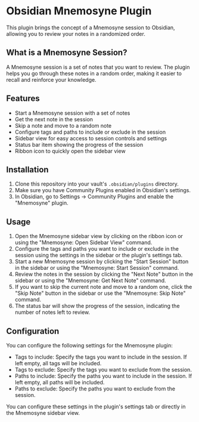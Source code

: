 # Obsidian Mnemosyne Plugin

This plugin brings the concept of a Mnemosyne session to Obsidian, allowing you to review your notes in a randomized order.

## What is a Mnemosyne Session?

A Mnemosyne session is a set of notes that you want to review. The plugin helps you go through these notes in a random order, making it easier to recall and reinforce your knowledge.

## Features

- Start a Mnemosyne session with a set of notes
- Get the next note in the session
- Skip a note and move to a random note
- Configure tags and paths to include or exclude in the session
- Sidebar view for easy access to session controls and settings
- Status bar item showing the progress of the session
- Ribbon icon to quickly open the sidebar view

## Installation

1. Clone this repository into your vault's `.obsidian/plugins` directory.
2. Make sure you have Community Plugins enabled in Obsidian's settings.
3. In Obsidian, go to Settings -> Community Plugins and enable the "Mnemosyne" plugin.

## Usage

1. Open the Mnemosyne sidebar view by clicking on the ribbon icon or using the "Mnemosyne: Open Sidebar View" command.
2. Configure the tags and paths you want to include or exclude in the session using the settings in the sidebar or the plugin's settings tab.
3. Start a new Mnemosyne session by clicking the "Start Session" button in the sidebar or using the "Mnemosyne: Start Session" command.
4. Review the notes in the session by clicking the "Next Note" button in the sidebar or using the "Mnemosyne: Get Next Note" command.
5. If you want to skip the current note and move to a random one, click the "Skip Note" button in the sidebar or use the "Mnemosyne: Skip Note" command.
6. The status bar will show the progress of the session, indicating the number of notes left to review.

## Configuration

You can configure the following settings for the Mnemosyne plugin:

- Tags to include: Specify the tags you want to include in the session. If left empty, all tags will be included.
- Tags to exclude: Specify the tags you want to exclude from the session.
- Paths to include: Specify the paths you want to include in the session. If left empty, all paths will be included.
- Paths to exclude: Specify the paths you want to exclude from the session.

You can configure these settings in the plugin's settings tab or directly in the Mnemosyne sidebar view.
